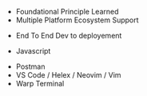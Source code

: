 <!-- ** Backend Series In English *** -->

  - Foundational Principle Learned 
  - Multiple Platform Ecosystem Support

<!-- Goal  -->
  - End To End Dev to deployement

<!-- Prerequisites  -->
  - Javascript

<!-- Tool  -->
  - Postman
  - VS Code / Helex / Neovim / Vim 
  - Warp Terminal



